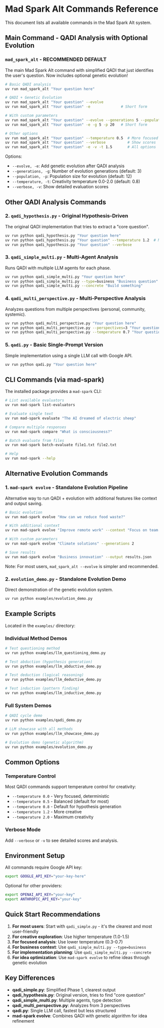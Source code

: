 # Mad Spark Alt Commands Reference

This document lists all available commands in the Mad Spark Alt system.

## Main Command - QADI Analysis with Optional Evolution

### `mad_spark_alt` - **RECOMMENDED DEFAULT**
The main Mad Spark Alt command with simplified QADI that just identifies the user's question. Now includes optional genetic evolution!

```bash
# Basic QADI analysis
uv run mad_spark_alt "Your question here"

# QADI + Genetic Evolution 
uv run mad_spark_alt "Your question" --evolve
uv run mad_spark_alt "Your question" -e              # Short form

# With custom parameters
uv run mad_spark_alt "Your question" --evolve --generations 5 --population 20
uv run mad_spark_alt "Your question" -e -g 5 -p 20   # Short form

# Other options
uv run mad_spark_alt "Your question" --temperature 0.5  # More focused
uv run mad_spark_alt "Your question" --verbose          # Show scores
uv run mad_spark_alt "Your question" -e -v -t 1.5       # All options
```

Options:
- `--evolve, -e`: Add genetic evolution after QADI analysis
- `--generations, -g`: Number of evolution generations (default: 3)
- `--population, -p`: Population size for evolution (default: 12)
- `--temperature, -t`: Creativity temperature 0.0-2.0 (default: 0.8)
- `--verbose, -v`: Show detailed evaluation scores

## Other QADI Analysis Commands

### 2. `qadi_hypothesis.py` - Original Hypothesis-Driven
The original QADI implementation that tries to extract a "core question".
```bash
uv run python qadi_hypothesis.py "Your question here"
uv run python qadi_hypothesis.py "Your question" --temperature 1.2  # More creative
uv run python qadi_hypothesis.py "Your question" --verbose
```

### 3. `qadi_simple_multi.py` - Multi-Agent Analysis
Runs QADI with multiple LLM agents for each phase.
```bash
uv run python qadi_simple_multi.py "Your question here"
uv run python qadi_simple_multi.py --type=business "Business question"
uv run python qadi_simple_multi.py --concrete "Build something"
```

### 4. `qadi_multi_perspective.py` - Multi-Perspective Analysis
Analyzes questions from multiple perspectives (personal, community, systemic).
```bash
uv run python qadi_multi_perspective.py "Your question here"
uv run python qadi_multi_perspective.py --perspectives=3 "Your question"
uv run python qadi_multi_perspective.py --temperature 0.7 "Your question"
```

### 5. `qadi.py` - Basic Single-Prompt Version
Simple implementation using a single LLM call with Google API.
```bash
uv run python qadi.py "Your question here"
```

## CLI Commands (via mad-spark)

The installed package provides a `mad-spark` CLI:

```bash
# List available evaluators
uv run mad-spark list-evaluators

# Evaluate single text
uv run mad-spark evaluate "The AI dreamed of electric sheep"

# Compare multiple responses
uv run mad-spark compare "What is consciousness?"

# Batch evaluate from files
uv run mad-spark batch-evaluate file1.txt file2.txt

# Help
uv run mad-spark --help
```

## Alternative Evolution Commands

### 1. `mad-spark evolve` - Standalone Evolution Pipeline
Alternative way to run QADI + evolution with additional features like context and output saving.
```bash
# Basic evolution
uv run mad-spark evolve "How can we reduce food waste?"

# With additional context
uv run mad-spark evolve "Improve remote work" --context "Focus on team collaboration"

# With custom parameters
uv run mad-spark evolve "Climate solutions" --generations 2

# Save results
uv run mad-spark evolve "Business innovation" --output results.json
```

Note: For most users, `mad_spark_alt --evolve` is simpler and recommended.

### 2. `evolution_demo.py` - Standalone Evolution Demo
Direct demonstration of the genetic evolution system.
```bash
uv run python examples/evolution_demo.py
```

## Example Scripts

Located in the `examples/` directory:

### Individual Method Demos
```bash
# Test questioning method
uv run python examples/llm_questioning_demo.py

# Test abduction (hypothesis generation)
uv run python examples/llm_abductive_demo.py

# Test deduction (logical reasoning)
uv run python examples/llm_deductive_demo.py

# Test induction (pattern finding)
uv run python examples/llm_inductive_demo.py
```

### Full System Demos
```bash
# QADI cycle demo
uv run python examples/qadi_demo.py

# LLM showcase with all methods
uv run python examples/llm_showcase_demo.py

# Evolution demo (genetic algorithm)
uv run python examples/evolution_demo.py
```

## Common Options

### Temperature Control
Most QADI commands support temperature control for creativity:
- `--temperature 0.0` - Very focused, deterministic
- `--temperature 0.5` - Balanced (default for most)
- `--temperature 0.8` - Default for hypothesis generation
- `--temperature 1.2` - More creative
- `--temperature 2.0` - Maximum creativity

### Verbose Mode
Add `--verbose` or `-v` to see detailed scores and analysis.

## Environment Setup

All commands require Google API key:
```bash
export GOOGLE_API_KEY="your-key-here"
```

Optional for other providers:
```bash
export OPENAI_API_KEY="your-key"
export ANTHROPIC_API_KEY="your-key"
```

## Quick Start Recommendations

1. **For most users**: Start with `qadi_simple.py` - it's the clearest and most user-friendly
2. **For creative exploration**: Use higher temperature (1.0-1.5)
3. **For focused analysis**: Use lower temperature (0.3-0.7)
4. **For business context**: Use `qadi_simple_multi.py --type=business`
5. **For implementation planning**: Use `qadi_simple_multi.py --concrete`
6. **For idea optimization**: Use `mad-spark evolve` to refine ideas through genetic evolution

## Key Differences

- **qadi_simple.py**: Simplified Phase 1, clearest output
- **qadi_hypothesis.py**: Original version, tries to find "core question"
- **qadi_simple_multi.py**: Multiple agents, type detection
- **qadi_multi_perspective.py**: Analyzes from 3 perspectives
- **qadi.py**: Single LLM call, fastest but less structured
- **mad-spark evolve**: Combines QADI with genetic algorithm for idea refinement